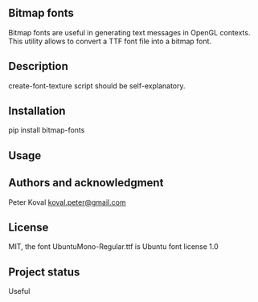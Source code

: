 ## Bitmap fonts
Bitmap fonts are useful in generating text messages in OpenGL contexts. This utility allows to 
convert a TTF font file into a bitmap font.


## Description
create-font-texture script should be self-explanatory.


## Installation
pip install bitmap-fonts


## Usage


## Authors and acknowledgment
Peter Koval <koval.peter@gmail.com>

## License
MIT,
the font UbuntuMono-Regular.ttf is Ubuntu font license 1.0

## Project status
Useful

